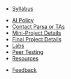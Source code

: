- [Syllabus](syllabus)
<!-- - [Schedule](schedule) -->
- [AI Policy](ai-policy)
- [Contact Parsa or TAs](teaching-team)
- [Mini-Project Details](mini-project)
- [Final Project Details](project)
- [Labs](labs)
- [Peer Testing](peer-testing)
- [Resources](resources)
<!-- - [Midterm](midterm) -->
- [Feedback](feedback)
<!-- - **LMS Links**
- [![Calendar Icon](https://icongr.am/fontawesome/calendar.svg?size=16&color=808080)Calendar](cal.md) -->